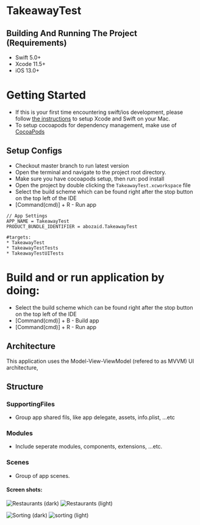 # TakeawayTest

## Building And Running The Project (Requirements)
* Swift 5.0+
* Xcode 11.5+
* iOS 13.0+

# Getting Started
- If this is your first time encountering swift/ios development, please follow [the instructions](https://developer.apple.com/support/xcode/) to setup Xcode and Swift on your Mac.
- To setup cocoapods for dependency management, make use of [CocoaPods](https://guides.cocoapods.org/using/getting-started.html#getting-started)

## Setup Configs
- Checkout master branch to run latest version
- Open the terminal and navigate to the project root directory.
- Make sure you have cocoapods setup, then run: pod install
- Open the project by double clicking the `TakeawayTest.xcworkspace` file
- Select the build scheme which can be found right after the stop button on the top left of the IDE
- [Command(cmd)] + R - Run app
```
// App Settings
APP_NAME = TakeawayTest
PRODUCT_BUNDLE_IDENTIFIER = abozaid.TakeawayTest

#targets:
* TakeawayTest
* TakeawayTestTests
* TakeawayTestUITests

```

# Build and or run application by doing:
* Select the build scheme which can be found right after the stop button on the top left of the IDE
* [Command(cmd)] + B - Build app
* [Command(cmd)] + R - Run app

## Architecture
This application uses the Model-View-ViewModel (refered to as MVVM) UI architecture,


## Structure

### SupportingFiles
- Group app shared fils, like app delegate, assets, info.plist, ...etc

### Modules
- Include seperate modules, components, extensions, ...etc.

### Scenes
- Group of app scenes.

#### Screen shots:

![Restaurants (dark) ](https://github.com/abuzeid-ibrahim/TakeawayTest/blob/master/Screenshots/main_dark.png?raw=true)
![Restaurants (light) ](https://github.com/abuzeid-ibrahim/TakeawayTest/blob/master/Screenshots/main.png?raw=true)

![Sorting (dark) ](https://github.com/abuzeid-ibrahim/TakeawayTest/blob/master/Screenshots/filter_dark.png?raw=true)
![sorting (light) ](https://github.com/abuzeid-ibrahim/TakeawayTest/blob/master/Screenshots/filter.png?raw=true)
